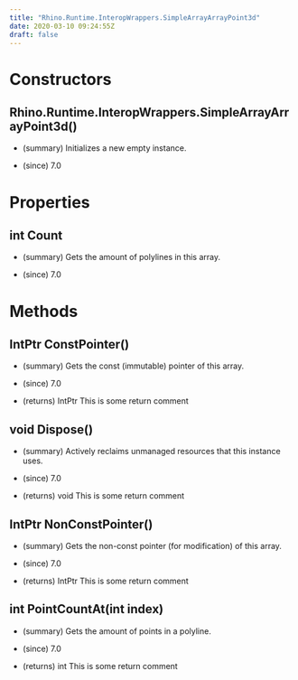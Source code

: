 ```yaml
---
title: "Rhino.Runtime.InteropWrappers.SimpleArrayArrayPoint3d"
date: 2020-03-10 09:24:55Z
draft: false
---
```


# Constructors
## Rhino.Runtime.InteropWrappers.SimpleArrayArrayPoint3d()
- (summary) 
     Initializes a new empty  instance.
     
- (since) 7.0
# Properties
## int Count
- (summary) 
     Gets the amount of polylines in this array.
     
- (since) 7.0
# Methods
## IntPtr ConstPointer()
- (summary) 
     Gets the const (immutable) pointer of this array.
     
- (since) 7.0
- (returns) IntPtr This is some return comment
## void Dispose()
- (summary) 
     Actively reclaims unmanaged resources that this instance uses.
     
- (since) 7.0
- (returns) void This is some return comment
## IntPtr NonConstPointer()
- (summary) 
     Gets the non-const pointer (for modification) of this array.
     
- (since) 7.0
- (returns) IntPtr This is some return comment
## int PointCountAt(int index)
- (summary) 
     Gets the amount of points in a polyline.
     
- (since) 7.0
- (returns) int This is some return comment
